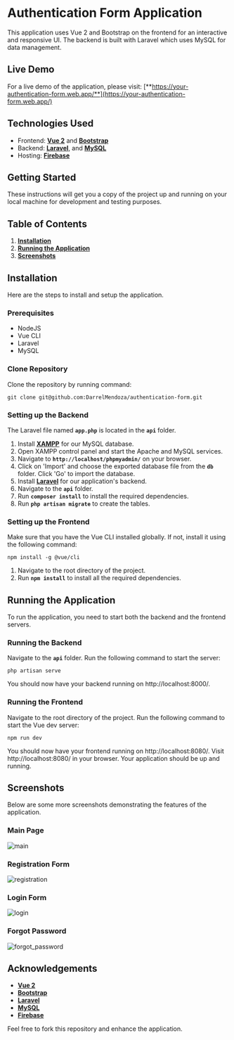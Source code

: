 # **Authentication Form Application**

This application uses Vue 2 and Bootstrap on the frontend for an interactive and responsive UI. The backend is built with Laravel which uses MySQL for data management.

## **Live Demo**

For a live demo of the application, please visit: [**https://your-authentication-form.web.app/**](https://your-authentication-form.web.app/)

## **Technologies Used**

- Frontend: [**Vue 2**](https://vuejs.org/) and [**Bootstrap**](https://getbootstrap.com/)
- Backend: [**Laravel**](https://laravel.com/), and [**MySQL**](https://www.mysql.com/)
- Hosting: [**Firebase**](https://www.firebase.com/)

## **Getting Started**

These instructions will get you a copy of the project up and running on your local machine for development and testing purposes.

## **Table of Contents**

1. **[Installation](#installation)**
2. **[Running the Application](#running-the-application)**
3. **[Screenshots](#screenshots)**

## **Installation**

Here are the steps to install and setup the application.

### **Prerequisites**

- NodeJS
- Vue CLI
- Laravel
- MySQL

### **Clone Repository**
Clone the repository by running command:

```
git clone git@github.com:DarrelMendoza/authentication-form.git
```

### **Setting up the Backend**

The Laravel file named **`app.php`** is located in the **`api`** folder.


1. Install [**XAMPP**](https://www.apachefriends.org/download.html) for our MySQL database.
2. Open XAMPP control panel and start the Apache and MySQL services.
3. Navigate to **`http://localhost/phpmyadmin/`** on your browser.
4. Click on 'Import' and choose the exported database file from the **`db`** folder. Click 'Go' to import the database.
5. Install [**Laravel**](https://laravel.com/docs/8.x/installation) for our application's backend.
6. Navigate to the **`api`** folder.
7. Run **`composer install`** to install the required dependencies.
8. Run **`php artisan migrate`** to create the tables.

### **Setting up the Frontend**

Make sure that you have the Vue CLI installed globally. If not, install it using the following command:
```
npm install -g @vue/cli
```

1. Navigate to the root directory of the project.
2. Run **`npm install`** to install all the required dependencies.

## **Running the Application**

To run the application, you need to start both the backend and the frontend servers.

### **Running the Backend**

Navigate to the **`api`** folder.
Run the following command to start the server:

```
php artisan serve
```

You should now have your backend running on http://localhost:8000/.

### **Running the Frontend**

Navigate to the root directory of the project.
Run the following command to start the Vue dev server:

```
npm run dev
```
You should now have your frontend running on http://localhost:8080/.
Visit http://localhost:8080/ in your browser. Your application should be up and running.

## **Screenshots**

Below are some more screenshots demonstrating the features of the application.

### **Main Page**
![main](https://github.com/YourUsername/authentication-form/assets/88825804/c5364d87-c2d6-4c41-8268-bc8db461a864)

### **Registration Form**
![registration](https://github.com/YourUsername/authentication-form/assets/88825804/e12b7008-b9b9-4d82-a3df-6a35ac7d5440)

### **Login Form**
![login](https://github.com/YourUsername/authentication-form/assets/88825804/09f42ed4-68d4-4355-9642-34d6eae891ad)

### **Forgot Password**
![forgot_password](https://github.com/YourUsername/authentication-form/assets/88825804/bae250ed-4554-4a78-9fb4-47a2c32c1d2d)

## **Acknowledgements**

- **[Vue 2](https://vuejs.org/)**
- **[Bootstrap](https://getbootstrap.com/)**
- **[Laravel](https://laravel.com/)**
- **[MySQL](https://www.mysql.com/)**
- **[Firebase](https://www.firebase.com/)**

Feel free to fork this repository and enhance the application. 
